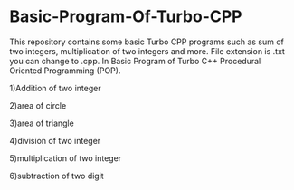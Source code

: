 # Basic-Program-Of-Turbo-CPP
This repository contains some basic Turbo CPP programs such as sum of two integers, multiplication of two integers and more. File extension is .txt you can change to .cpp. In Basic Program of Turbo C++ Procedural Oriented Programming (POP).

1)Addition of two integer

2)area of  circle

3)area of triangle

4)division of two integer

5)multiplication of two integer

6)subtraction of two digit

